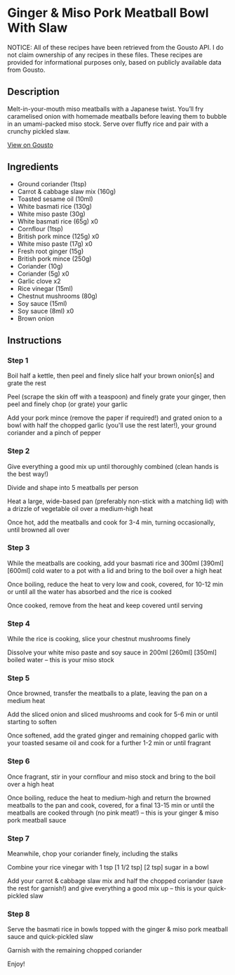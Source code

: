 # Ginger & Miso Pork Meatball Bowl With Slaw

NOTICE: All of these recipes have been retrieved from the Gousto API. I do not claim ownership of any recipes in these files. These recipes are provided for informational purposes only, based on publicly available data from Gousto.

## Description

Melt-in-your-mouth miso meatballs with a Japanese twist. You’ll fry caramelised onion with homemade meatballs before leaving them to bubble in an umami-packed miso stock. Serve over fluffy rice and pair with a crunchy pickled slaw.

[View on Gousto](https://www.gousto.co.uk/recipes/cookbook/ginger-miso-pork-meatball-bowl-with-slaw)

## Ingredients

- Ground coriander (1tsp)
- Carrot & cabbage slaw mix (160g)
- Toasted sesame oil (10ml)
- White basmati rice (130g)
- White miso paste (30g)
- White basmati rice (65g) x0
- Cornflour (1tsp)
- British pork mince (125g) x0
- White miso paste (17g) x0
- Fresh root ginger (15g)
- British pork mince (250g)
- Coriander (10g)
- Coriander (5g) x0
- Garlic clove x2
- Rice vinegar (15ml)
- Chestnut mushrooms (80g)
- Soy sauce (15ml)
- Soy sauce (8ml) x0
- Brown onion

## Instructions


### Step 1

Boil half a kettle, then peel and finely slice half your brown onion[s] and grate the rest

Peel (scrape the skin off with a teaspoon) and finely grate your ginger, then peel and finely chop (or grate) your garlic

Add your pork mince (remove the paper if required!) and grated onion to a bowl with half the chopped garlic (you'll use the rest later!), your ground coriander and a pinch of pepper


### Step 2

Give everything a good mix up until thoroughly combined (clean hands is the best way!)

Divide and shape into 5 meatballs per person

Heat a large, wide-based pan (preferably non-stick with a matching lid) with a drizzle of vegetable oil over a medium-high heat

Once hot, add the meatballs and cook for 3-4 min, turning occasionally, until browned all over


### Step 3

While the meatballs are cooking, add your basmati rice and 300ml <span class="text-purple">[390ml]</span> <span class="text-danger">[600ml] </span>cold water to a pot with a lid and bring to the boil over a high heat

Once boiling, reduce the heat to very low and cook, covered, for 10-12 min or until all the water has absorbed and the rice is cooked

Once cooked, remove from the heat and keep covered until serving


### Step 4

While the rice is cooking, slice your chestnut mushrooms finely

Dissolve your white miso paste and soy sauce in 200ml <span class="text-purple">[260ml]</span> <span class="text-danger">[350ml]</span> boiled water – this is your miso stock


### Step 5

Once browned, transfer the meatballs to a plate, leaving the pan on a medium heat

Add the sliced onion and sliced mushrooms and cook for 5-6 min or until starting to soften

Once softened, add the grated ginger and remaining chopped garlic with your toasted sesame oil and cook for a further 1-2 min or until fragrant


### Step 6

Once fragrant, stir in your cornflour and miso stock and bring to the boil over a high heat

Once boiling, reduce the heat to medium-high and return the browned meatballs to the pan and cook, covered, for a final 13-15 min or until the meatballs are cooked through (no pink meat!) – this is your ginger & miso pork meatball sauce


### Step 7

Meanwhile, chop your coriander finely, including the stalks

Combine your rice vinegar with 1 tsp <span class="text-purple">[1 1/2 tsp]</span> <span class="text-danger">[2 tsp]</span> sugar in a bowl

Add your carrot & cabbage slaw mix and half the chopped coriander (save the rest for garnish!) and give everything a good mix up – this is your quick-pickled slaw

### Step 8

Serve the basmati rice in bowls topped with the ginger & miso pork meatball sauce and quick-pickled slaw

Garnish with the remaining chopped coriander

Enjoy!

